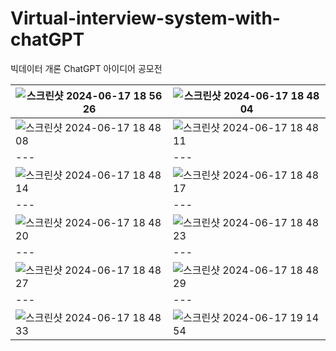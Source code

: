 # Virtual-interview-system-with-chatGPT
빅데이터 개론 ChatGPT 아이디어 공모전


|![스크린샷 2024-06-17 18 56 26](https://github.com/dlwjdals1/Virtual-interview-system-with-chatGPT/assets/140772914/daaf1324-afa5-48ae-82de-a80acec53fb4)|![스크린샷 2024-06-17 18 48 04](https://github.com/dlwjdals1/Virtual-interview-system-with-chatGPT/assets/140772914/64b1c106-b0a1-460f-bb55-f596dce00a25)|
|---|---|
|![스크린샷 2024-06-17 18 48 08](https://github.com/dlwjdals1/Virtual-interview-system-with-chatGPT/assets/140772914/689906e5-c351-4516-82e4-44a53fdb27d2)|![스크린샷 2024-06-17 18 48 11](https://github.com/dlwjdals1/Virtual-interview-system-with-chatGPT/assets/140772914/401b0f64-6b0c-4ef8-af3e-67426ba1e8bc)|
|---|---|
![스크린샷 2024-06-17 18 48 14](https://github.com/dlwjdals1/Virtual-interview-system-with-chatGPT/assets/140772914/a49f98ca-d9ee-44e3-bb98-326c04cef3f7)|![스크린샷 2024-06-17 18 48 17](https://github.com/dlwjdals1/Virtual-interview-system-with-chatGPT/assets/140772914/42db2798-bdf7-40b5-bf10-724a3cad4457)
|---|---|
![스크린샷 2024-06-17 18 48 20](https://github.com/dlwjdals1/Virtual-interview-system-with-chatGPT/assets/140772914/c9ad2425-5d86-4f7d-88fc-b43c0bb0d3ee)|![스크린샷 2024-06-17 18 48 23](https://github.com/dlwjdals1/Virtual-interview-system-with-chatGPT/assets/140772914/9fd83580-d809-4941-9aad-ec1df21f95a6)
|---|---|
![스크린샷 2024-06-17 18 48 27](https://github.com/dlwjdals1/Virtual-interview-system-with-chatGPT/assets/140772914/4f9475e8-4dbf-416c-b5b6-0b6ba3bb72ba)|![스크린샷 2024-06-17 18 48 29](https://github.com/dlwjdals1/Virtual-interview-system-with-chatGPT/assets/140772914/0d0c50bd-bf74-4f29-8067-2bf6fb3bd583)
|---|---|
![스크린샷 2024-06-17 18 48 33](https://github.com/dlwjdals1/Virtual-interview-system-with-chatGPT/assets/140772914/0790c40d-313d-4183-96d2-5f34e30b5b1d)|![스크린샷 2024-06-17 19 14 54](https://github.com/dlwjdals1/Virtual-interview-system-with-chatGPT/assets/140772914/6fc8eb6e-e479-4a7c-b602-a63315215216)








